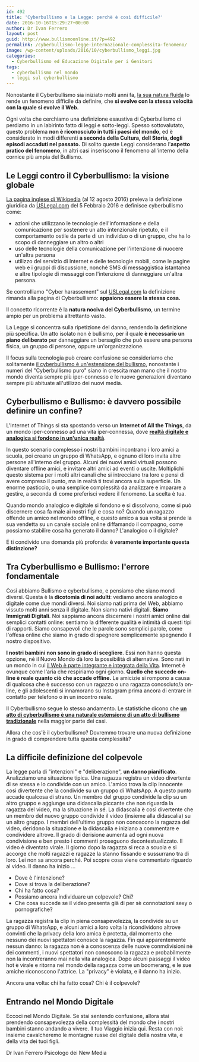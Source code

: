 ```yaml
---
id: 492
title: 'Cyberbullismo e la Legge: perchè è così difficile?'
date: 2016-10-16T15:29:27+00:00
author: Dr Ivan Ferrero
layout: post
guid: http://www.bullismoonline.it/?p=492
permalink: /cyberbullismo-legge-internazionale-complessita-fenomeno/
image: /wp-content/uploads/2016/10/cyberbullismo_leggi.jpg
categories:
  - Cyberbullismo ed Educazione Digitale per i Genitori
tags:
  - cyberbullismo nel mondo
  - leggi sul cyberbullismo
---
```

Nonostante il Cyberbullismo sia iniziato molti anni fa, <a href="http://www.bullismoonline.it/cosa-bullismo-online-idra-2-0/">la sua natura fluida</a> lo rende un fenomeno difficile da definire, che <strong>si evolve con la stessa velocità con la quale si evolve il Web.</strong>

Ogni volta che cerchiamo una definizione esaustiva di Cyberbullismo ci perdiamo in un labirinto fatto di leggi e sotto-leggi.
Spesso sottovalutato, questo problema <strong>non è riconosciuto in tutti i paesi del mondo</strong>, ed è considerato in modi differenti <strong>a seconda della Cultura, dell Storia, degli episodi accaduti nel passato.</strong>
Di solito queste Leggi considerano l'<strong>aspetto pratico del fenomeno</strong>, in altri casi inseriscono il fenomeno all'interno della cornice più ampia del Bullismo.
<h2>Le Leggi contro il Cyberbullismo: la visione globale</h2>
<a href="https://en.wikipedia.org/wiki/Cyberbullying#Legal_definition">La pagina inglese di Wikipedia</a> (al 12 agosto 2016) preleva la definizione giuridica da <a href="http://definitions.uslegal.com/c/cyber-bullying/">USLegal.com</a> del 5 Febbraio 2016 e definisce cyberbullismo come:
<ul>
 	<li>azioni che utilizzano le tecnologie dell'informazione e della comunicazione per sostenere un atto intenzionale ripetuto, e il comportamento ostile da parte di un individuo o di un gruppo, che ha lo scopo di danneggiare un altro o altri</li>
 	<li>uso delle tecnologie della comunicazione per l'intenzione di nuocere un'altra persona</li>
 	<li>utilizzo del servizio di Internet e delle tecnologie mobili, come le pagine web e i gruppi di discussione, nonché SMS di messaggistica istantanea e altre tipologie di messaggi con l'intenzione di danneggiare un'altra persona.</li>
</ul>
Se controlliamo "Cyber harassement" sul <a href="http://definitions.uslegal.com/c/cyber-harassment/">USLegal.com</a> la definizione rimanda alla pagina di Cyberbullismo: <strong>appaiono essere la stessa cosa.</strong>

Il concetto ricorrente è la <strong>natura nociva del Cyberbullismo</strong>, un termine ampio per un problema altrettanto vasto.

La Legge si concentra sulla ripetizione del danno, rendendo la definizione più specifica.
Un atto isolato non è bullismo, per il quale <strong>è necessario un piano deliberato</strong> per danneggiare un bersaglio che può essere una persona fisica, un gruppo di persone, oppure un'organizzazione.

Il focus sulla tecnologia può creare confusione se consideriamo che solitamente <a href="http://www.bullismoonline.it/cyberbulllismo-e-bullismo-tradizionale-mass-media/">il cyberbullismo è un'estensione del bullismo</a>, nonostante i numeri del "Cyberbullismo puro" siano in crescita man mano che il nostro mondo diventa sempre più iper-connesso e le nuove generazioni diventano sempre più abituate all'utilizzo dei nuovi media.
<h2>Cyberbullismo e Bullismo: è davvero possibile definire un confine?</h2>
L'Internet of Things si sta spostando verso un <strong>Internet of All the Things</strong>, da un mondo iper-connesso ad una vita iper-connessa, dove <a href="http://www.bullismoonline.it/cyberbullismo-adolescenti-convergenza-disagio-conferenza/"><strong>realtà digitale e analogica si fondono in un'unica realtà</strong></a>.

In questo scenario complesso i nostri bambini incontrano i loro amici a scuola, poi creano un gruppo di WhatsApp, e ognuno di loro invita altre persone all'interno del gruppo.
Alcuni dei nuovi amici virtuali possono diventare offline amici, e invitare altri amici ad eventi o uscite.
Moltiplichi questo sistema per i molti altri canali che si intrecciano tra loro e pensi di avere compreso il punto, ma in realtà ti trovi ancora sulla superficie.
Un enorme pasticcio, o una semplice complessità da analizzare e imparare a gestire, a seconda di come preferisci vedere il fenomeno. La scelta è tua.

Quando mondo analogico e digitale si fondono e si dissolvono, come si può discernere cosa fa male ai nostri figli e cosa no?
Quando un ragazzo offende un amico nel mondo offline, e questo amico a sua volta si prende la sua vendetta su un canale sociale online diffamando il compagno, come possiamo stabilire cosa ha generato il danno?
L'analogico o il digitale?

E ti condivido una domanda più profonda: <strong>è veramente importante questa distinzione?</strong>
<h2>Tra Cyberbullismo e Bullismo: l'errore fondamentale</h2>
Così abbiamo Bullismo e cyberbullismo, e pensiamo che siano mondi diversi.
Questa è la <strong>dicotomia di noi adulti</strong>: vediamo ancora analogico e digitale come due mondi diversi.
Noi siamo nati prima del Web, abbiamo vissuto molti anni senza il digitale. Non siamo nativi digitali. <strong>Siamo Immigrati Digitali</strong>.
Noi sappiamo ancora discernere i nostri amici online dai semplici contatti online: sentiamo la differente qualità e intimità di questi tipi di rapporti.
Siamo consapevoli che le parole sono semplici parole, come l'offesa online che siamo in grado di spegnere semplicemente spegnendo il nostro dispositivo.

<strong>I nostri bambini non sono in grado di scegliere</strong>. Essi non hanno questa opzione, né il Nuovo Mondo dà loro la possibilità di alternative.
Sono nati in un mondo in cui <a href="http://www.bullismoonline.it/generazione-multitasking-adolescenti-tra-tecnologia-ed-emozioni/">il Web è parte integrante e integrata della Vita</a>.
Internet è ovunque come l'aria che respiriamo ogni giorno.
<strong>Quello che succede on-line è reale quanto ciò che accade offline.</strong>
Le amicizie si rompono a causa di qualcosa che è successo con un ragazzo o una ragazza conosciuto/a on-line, e gli adolescenti si innamorano su Instagram prima ancora di entrare in contatto per telefono o in un incontro reale.

Il Cyberbullismo segue lo stesso andamento.
Le statistiche dicono che <a href="http://www.bullismoonline.it/bullismo-online-statistiche-dal-mondo-infografica/"><strong>un atto di cyberbullismo è una naturale estensione di un atto di bullismo tradizionale</strong></a> nella maggior parte dei casi.

Allora che cos'è il cyberbullismo?
Dovremmo trovare una nuova definizione in grado di comprendere tutta questa complessità?
<h2>La difficile definizione del colpevole</h2>
La legge parla di "intenzioni" e "deliberazione", <strong>un danno pianificato</strong>.
Analizziamo una situazione tipica.
Una ragazza registra un video divertente di se stessa e lo condivide con un amico.
L'amico trova la clip innocente così divertente che la condivide su un gruppo di WhatsApp.
A questo punto accade qualcosa di strano.
Un membro del gruppo condivide la clip su un altro gruppo e aggiunge una didascalia piccante che non riguarda la ragazza del video, ma la situazione in sé.
La didascalia è così divertente che un membro del nuovo gruppo condivide il video (insieme alla didascalia) su un altro gruppo.
I membri dell'ultimo gruppo non conoscono la ragazza del video, deridono la situazione e la didascalia e iniziano a commentare e condividere altrove.
Il grado di derisione aumenta ad ogni nuova condivisione e ben presto i commenti proseguono decontestualizzato.
Il video è diventato virale.
Il giorno dopo la ragazza si reca a scuola e si accorge che molti ragazzi e ragazze la stanno fissando e sussurrano tra di loro.
Lei non sa ancora perché.
Poi scopre cosa viene commentato riguardo al video.
Il danno ha inizio ...
<ul>
 	<li>Dove è l'intenzione?</li>
 	<li>Dove si trova la deliberazione?</li>
 	<li>Chi ha fatto cosa?</li>
 	<li>Possiamo ancora individuare un colpevole? Chi?</li>
 	<li>Che cosa succede se il video presenta già di per sè connotazioni sexy o pornografiche?</li>
</ul>
La ragazza registra la clip in piena consapevolezza, la condivide su un gruppo di WhatsApp, e alcuni amici a loro volta la ricondividono altrove convinti che la privacy della loro amica è protetta, dal momento che nessuno dei nuovi spettatori conosce la ragazza.
Fin qui apparentemente nessun danno: la ragazza non è a conoscenza delle nuove conmdivisioni nè dei commenti, i nuovi spettatori non conoscono la ragazza e probabilmente non la incontreranno mai nella vita analogica.
Dopo alcuni passaggi il video hot è virale e ritorna nel mondo della ragazza come un boomerang, e le sue amiche riconoscono l'attrice.
La "privacy" è violata, e il danno ha inizio.

Ancora una volta: chi ha fatto cosa?
Chi è il colpevole?
<h2>Entrando nel Mondo Digitale</h2>
Eccoci nel Mondo Digitale.
Se stai sentendo confusione, allora stai prendendo consapevolezza della complessità del mondo che i nostri bambini stanno andando a vivere.
Il tuo Viaggio inizia qui.
Resta con noi: insieme cavalcheremo le montagne russe del digitale della nostra vita, e della vita dei tuoi figli.

Dr Ivan Ferrero
Psicologo dei New Media
